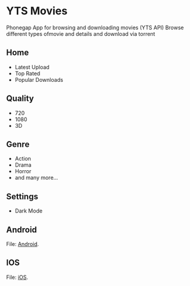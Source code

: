 # YTS Movies
Phonegap App for browsing and downloading movies (YTS API)
Browse different types ofmovie and details and download via torrent 

## Home
- Latest Upload
- Top Rated
- Popular Downloads

## Quality
- 720
- 1080
- 3D

## Genre
- Action
- Drama
- Horror
- and many more...

## Settings
- Dark Mode

## Android
File: [Android](https://pages.github.com/).

## IOS
File: [iOS](https://pages.github.com/).
